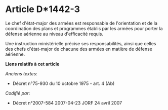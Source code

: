 # Article D*1442-3

Le chef d'état-major des armées est responsable de l'orientation et de la coordination des plans et programmes établis par
les armées pour porter la défense aérienne au niveau d'efficacité requis.

Une instruction ministérielle précise ses responsabilités, ainsi que celles des chefs d'état-major de chacune des armées en
matière de défense aérienne.

**Liens relatifs à cet article**

_Anciens textes_:

  - Décret n°75-930 du 10 octobre 1975 - art. 4 (Ab)

_Codifié par_:

  - Décret n°2007-584 2007-04-23 JORF 24 avril 2007
